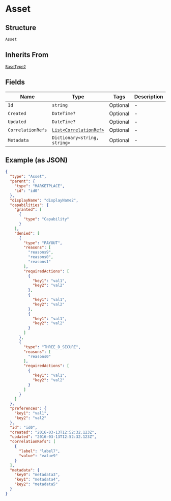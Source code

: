 
# Asset

## Structure

`Asset`

## Inherits From

[`BaseType2`](../../doc/models/base-type-2.md)

## Fields

| Name | Type | Tags | Description |
|  --- | --- | --- | --- |
| `Id` | `string` | Optional | - |
| `Created` | `DateTime?` | Optional | - |
| `Updated` | `DateTime?` | Optional | - |
| `CorrelationRefs` | [`List<CorrelationRef>`](../../doc/models/correlation-ref.md) | Optional | - |
| `Metadata` | `Dictionary<string, string>` | Optional | - |

## Example (as JSON)

```json
{
  "type": "Asset",
  "parent": {
    "type": "MARKETPLACE",
    "id": "id0"
  },
  "displayName": "displayName2",
  "capabilities": {
    "granted": [
      {
        "type": "Capability"
      }
    ],
    "denied": [
      {
        "type": "PAYOUT",
        "reasons": [
          "reasons9",
          "reasons0",
          "reasons1"
        ],
        "requiredActions": [
          {
            "key1": "val1",
            "key2": "val2"
          },
          {
            "key1": "val1",
            "key2": "val2"
          },
          {
            "key1": "val1",
            "key2": "val2"
          }
        ]
      },
      {
        "type": "THREE_D_SECURE",
        "reasons": [
          "reasons0"
        ],
        "requiredActions": [
          {
            "key1": "val1",
            "key2": "val2"
          }
        ]
      }
    ]
  },
  "preferences": {
    "key1": "val1",
    "key2": "val2"
  },
  "id": "id0",
  "created": "2016-03-13T12:52:32.123Z",
  "updated": "2016-03-13T12:52:32.123Z",
  "correlationRefs": [
    {
      "label": "label7",
      "value": "value9"
    }
  ],
  "metadata": {
    "key0": "metadata3",
    "key1": "metadata4",
    "key2": "metadata5"
  }
}
```

